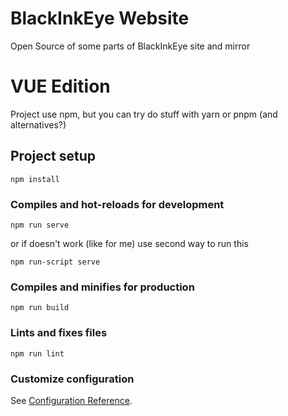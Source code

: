 # BlackInkEye Website
Open Source of some parts of BlackInkEye site and mirror

# VUE Edition

Project use npm, but you can try do stuff with yarn or pnpm (and alternatives?)

## Project setup
```
npm install
```

### Compiles and hot-reloads for development
```
npm run serve
```
or if doesn't work (like for me) use second way to run this
```
npm run-script serve
```

### Compiles and minifies for production
```
npm run build
```

### Lints and fixes files
```
npm run lint
```

### Customize configuration
See [Configuration Reference](https://cli.vuejs.org/config/).
